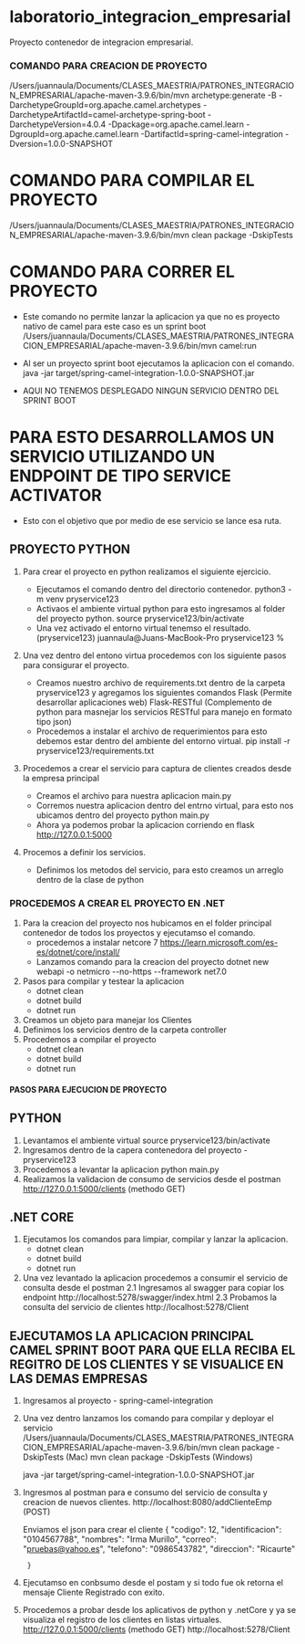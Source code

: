 # laboratorio_integracion_empresarial
Proyecto contenedor de integracion empresarial.
### COMANDO PARA CREACION DE PROYECTO
/Users/juannaula/Documents/CLASES_MAESTRIA/PATRONES_INTEGRACION_EMPRESARIAL/apache-maven-3.9.6/bin/mvn archetype:generate -B -DarchetypeGroupId=org.apache.camel.archetypes -DarchetypeArtifactId=camel-archetype-spring-boot -DarchetypeVersion=4.0.4 -Dpackage=org.apache.camel.learn -DgroupId=org.apache.camel.learn -DartifactId=spring-camel-integration -Dversion=1.0.0-SNAPSHOT

# COMANDO PARA COMPILAR EL PROYECTO
/Users/juannaula/Documents/CLASES_MAESTRIA/PATRONES_INTEGRACION_EMPRESARIAL/apache-maven-3.9.6/bin/mvn clean package -DskipTests

# COMANDO PARA CORRER EL PROYECTO
- Este comando no permite lanzar la aplicacion ya que no es proyecto nativo de camel para este caso es un sprint boot
/Users/juannaula/Documents/CLASES_MAESTRIA/PATRONES_INTEGRACION_EMPRESARIAL/apache-maven-3.9.6/bin/mvn camel:run

- Al ser un proyecto sprint boot ejecutamos la aplicacion con el comando.
    java -jar target/spring-camel-integration-1.0.0-SNAPSHOT.jar
- AQUI NO TENEMOS DESPLEGADO NINGUN SERVICIO DENTRO DEL SPRINT BOOT 
# PARA ESTO DESARROLLAMOS UN SERVICIO UTILIZANDO UN ENDPOINT DE TIPO SERVICE ACTIVATOR
- Esto con el objetivo que por medio de ese servicio se lance esa ruta.

## PROYECTO PYTHON
1. Para crear el proyecto en python realizamos el siguiente ejercicio.
    - Ejecutamos el comando dentro del directorio contenedor.
        python3 -m venv pryservice123
    - Activaos el ambiente virtual python para esto ingresamos al folder del proyecto python.
        source pryservice123/bin/activate
    - Una vez activado el entorno virtual tenemso el resultado.
        (pryservice123) juannaula@Juans-MacBook-Pro pryservice123 % 
2. Una vez dentro del entono virtua procedemos con los siguiente pasos para consigurar el proyecto.
    - Creamos nuestro archivo de requirements.txt dentro de la carpeta pryservice123 y agregamos los siguientes comandos 
        Flask           (Permite desarrollar aplicaciones web)
        Flask-RESTful   (Complemento de python para masnejar los servicios  RESTful para manejo en formato tipo json)
    - Procedemos a instalar el archivo de requerimientos para esto debemos estar dentro del ambiente del entorno virtual.
        pip install -r pryservice123/requirements.txt

3. Procedemos a crear el servicio para captura de clientes creados desde la empresa principal
    - Creamos el archivo para nuestra aplicacion main.py
    - Corremos nuestra aplicacion dentro del entrno virtual, para esto nos ubicamos dentro del proyecto
        python main.py 
    - Ahora ya podemos probar la aplicacion corriendo en flask
        http://127.0.0.1:5000
4. Procemos a definir los servicios.
    - Definimos los metodos del servicio, para esto creamos un arreglo dentro de la clase de python


### PROCEDEMOS A CREAR EL PROYECTO EN .NET
1. Para la creacion del proyecto nos hubicamos en el folder principal contenedor de todos los proyectos y ejecutamso el comando.
    - procedemos a instalar netcore 7
        https://learn.microsoft.com/es-es/dotnet/core/install/
    - Lanzamos comando para la creacion del proyecto
    dotnet new webapi -o netmicro --no-https --framework net7.0
2. Pasos para compilar y testear la aplicacion
    - dotnet clean
    - dotnet build
    - dotnet run
3. Creamos un objeto para manejar los Clientes
4. Definimos los servicios dentro de la carpeta controller
5. Procedemos a compilar el proyecto
    - dotnet clean
    - dotnet build
    - dotnet run

#### PASOS PARA EJECUCION DE PROYECTO 
## PYTHON
1. Levantamos el ambiente virtual 
    source pryservice123/bin/activate
2. Ingresamos dentro de la capera contenedora del proyecto - pryservice123
3. Procedemos a levantar la aplicacion
    python main.py 
4. Realizamos la validacion de consumo de servicios desde el postman
    http://127.0.0.1:5000/clients (methodo GET)
## .NET CORE
1. Ejecutamos los comandos para limpiar, compilar y lanzar la aplicacion.
    - dotnet clean
    - dotnet build
    - dotnet run
2. Una vez levantado la aplicacion procedemos a consumir el servicio de consulta desde el postman
    2.1 Ingresamos al swagger para copiar los endpoint 
        http://localhost:5278/swagger/index.html
    2.3 Probamos la consulta del servicio de clientes
        http://localhost:5278/Client
## EJECUTAMOS LA APLICACION PRINCIPAL CAMEL SPRINT BOOT PARA QUE ELLA RECIBA EL REGITRO DE LOS CLIENTES Y SE VISUALICE EN LAS DEMAS EMPRESAS
1. Ingresamos al proyecto - spring-camel-integration
2. Una vez dentro lanzamos los comando para compilar y deployar el servicio
    /Users/juannaula/Documents/CLASES_MAESTRIA/PATRONES_INTEGRACION_EMPRESARIAL/apache-maven-3.9.6/bin/mvn clean package -DskipTests (Mac)
    mvn clean package -DskipTests (Windows)

    java -jar target/spring-camel-integration-1.0.0-SNAPSHOT.jar

3. Ingresmos al postman para e consumo del servicio de consulta y creacion de nuevos clientes.
    http://localhost:8080/addClienteEmp (POST)
    
    Enviamos el json para crear el cliente
        {
            "codigo": 12,
            "identificacion": "0104567788",
            "nombres": "Irma Murillo",
            "correo": "pruebas@yahoo.es",
            "telefono": "0986543782",
            "direccion": "Ricaurte"
            
        }
4. Ejecutamso en conbsumo desde el postam y si todo fue ok retorna el mensaje 
    Cliente Registrado con exito.
5. Procedemos a probar desde los aplicativos de python y .netCore y ya se visualiza el registro de los clientes en listas virtuales.
    http://127.0.0.1:5000/clients (methodo GET)
    http://localhost:5278/Client


